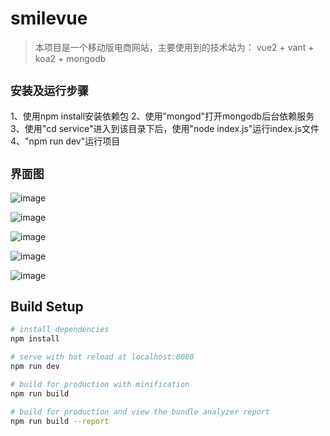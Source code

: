 # smilevue

> 本项目是一个移动版电商网站，主要使用到的技术站为：
> vue2 + vant + koa2 + mongodb

## `安装及运行步骤`

1、使用npm install安装依赖包
2、使用"mongod"打开mongodb后台依赖服务
3、使用"cd service"进入到该目录下后，使用"node index.js"运行index.js文件
4、"npm run dev"运行项目

## `界面图`

![image](https://github.com/huya123/SmileVue/blob/master/src/assets/1.png)

![image](https://github.com/huya123/SmileVue/blob/master/src/assets/2.png)

![image](https://github.com/huya123/SmileVue/blob/master/src/assets/3.png)

![image](https://github.com/huya123/SmileVue/blob/master/src/assets/4.png)

![image](https://github.com/huya123/SmileVue/blob/master/src/assets/5.png)

## Build Setup

``` bash
# install dependencies
npm install

# serve with hot reload at localhost:8080
npm run dev

# build for production with minification
npm run build

# build for production and view the bundle analyzer report
npm run build --report
